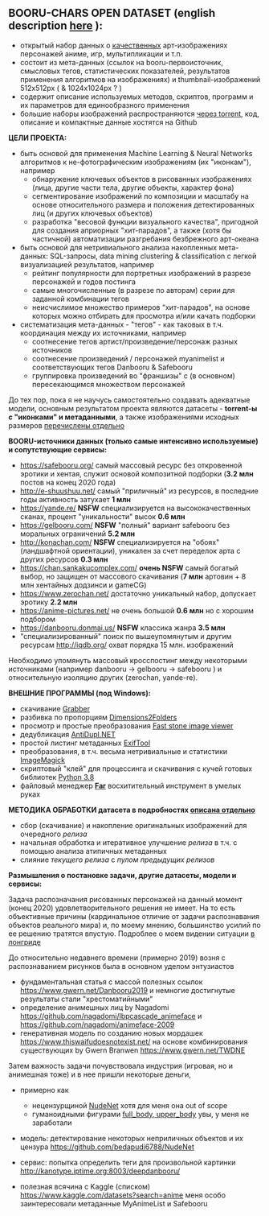 ## BOORU-CHARS OPEN DATASET (english description [here](https://github.com/aperveyev/booru_processor/blob/master/README_EN.md)  ):
- открытый набор данных о [качественных](https://github.com/aperveyev/booru_processor/blob/master/about_quality.md) арт-изображениях персонажей аниме, игр, мультипликации и т.п.
- состоит из мета-данных (ссылок на booru-первоисточник, смысловых тегов, статистических показателей,
  результатов применения алгоритмов на изображениях) и thumbnail-изображений 512x512px ( & 1024x1024px ? )
- содержит описание используемых методов, скриптов, программ и их параметров для единообразного применения
- большие наборы изображений распространяются [через torrent](https://github.com/aperveyev/booru_processor/blob/master/%23DATA/readme.md), код, описание и компактные данные хостятся на Github

**ЦЕЛИ ПРОЕКТА:**
- быть основой для применения Machine Learning & Neural Networks алгоритмов к не-фотографическим изображениям (их "иконкам"), например
  - обнаружение ключевых объектов в рисованных изображениях (лица, другие части тела, другие объекты, характер фона)
  - сегментирование изображений по композиции и масштабу на основе относительного размера и положения детектированных лиц (и других ключевых объектов)
  - разработка "весовой функции визуального качества", пригодной для создания априорных "хит-парадов", 
    а также (хотя бы частичной) автоматизации разгребания безбрежного арт-океана 
- быть основой для нетривиального анализа накопленных мета-данных: SQL-запросы, data mining clustering & classification
  с легкой визуализацией результатов, например 
  - рейтинг популярности для портретных изображений в разрезе персонажей и годов постинга
  - самые многочисленные (в разрезе по авторам) серии для заданной комбинации тегов
  - неисчислимое множество примеров "хит-парадов", на основе которых можно отбирать для просмотра и/или качать подборки
- систематизация мета-данных - "тегов" - как таковых в т.ч. координация между их источниками, например
  - соотнесение тегов артист/произведение/персонаж разных источников
  - соотнесение произведений / персонажей myanimelist и соответствующих тегов Danbooru & Safebooru
  - группировка произведений во "франшизы" с (в основном) пересекающимся множеством персонажей

До тех пор, пока я не научусь самостоятельно создавать адекватные модели, основным результатом проекта являются датасеты -
**torrent-ы с "иконками" и метаданными**, а также изображениями исходных размеров [перечислены отдельно](https://github.com/aperveyev/booru_processor/blob/master/%23DATA/readme.md)  

**BOORU-источники данных (только самые интенсивно используемые) и сопутствующие сервисы:**
- https://safebooru.org/ самый массовый ресурс без откровенной эротики и хентая, служит основой композитной подборки (**3.2 млн** постов на конец 2020 года)
- http://e-shuushuu.net/ самый "приличный" из ресурсов, в последние годы активность затухает **1 млн**
- https://yande.re/ **NSFW** специализируется на высококачественных сканах, процент "уникальности" высок **0.6 млн**
- https://gelbooru.com/ **NSFW** "полный" вариант safebooru без моральных ограничений **5.2 млн**
- http://konachan.com/ **NSFW** специализируется на "обоях" (ландшафтной ориентации), уникален за счет переделок арта с других ресурсов **0.3 млн**
- https://chan.sankakucomplex.com/ **очень NSFW** самый богатый выбор, но защищен от массового скачивания (**7 млн** артовин + 8 млн хентайных додзинси и gameCG)
- https://www.zerochan.net/ достаточно уникальный набор, допускает эротику **2.2 млн**
- https://anime-pictures.net/ не очень большой **0.6 млн** но с хорошим подбором
- https://danbooru.donmai.us/ **NSFW** классика жанра **3.5 млн**
- "специализированный" поиск по вышеупомянутым и другим ресурсам http://iqdb.org/ охват порядка 15 млн. изображений

Необходимо упомянуть массовый кросспостинг между некоторыми источниками (например danbooru -> gelbooru -> safebooru ) и относительную изоляцию других (zerochan, yande-re).

**ВНЕШНИЕ ПРОГРАММЫ (под Windows):**
- скачивание [Grabber](https://github.com/Bionus/imgbrd-grabber)
- разбивка по пропорциям [Dimensions2Folders](https://www.dcmembers.com/skwire/download/dimensions-2-folders/)
- просмотр и простые преобразования [Fast stone image viewer](https://www.faststone.org/FSViewerDetail.htm)
- дедубликация [AntiDupl.NET](https://github.com/ermig1979/AntiDupl)
- простой листинг метаданных [ExifTool](https://www.sno.phy.queensu.ca/~phil/exiftool/)
- преобразования, в т.ч. весьма нетривиальные и статистики [ImageMagick](https://imagemagick.org/script/download.php)
- скриптовый "клей" для процессинга и скачивания с кучей готовых библиотек [Python 3.8](https://www.python.org/)
- файловый менеджер [**Far**](https://www.farmanager.com) восхитительный инструмент в умелых руках

**МЕТОДИКА ОБРАБОТКИ датасета в подробностях [описана отдельно](https://github.com/aperveyev/booru_processor/blob/master/preparations.md)**
- сбор (скачивание) и накопление оригинальных изображений для очередного *релиза*
- начальная обработка и итеративное улучшение *релиза* в т.ч. с помощью анализа атипичных метаданных
- слияние *текущего релиза* с *пулом предыдущих релизов*

**Размышления о постановке задачи, другие датасеты, модели и сервисы:**

Задача распозначания рисованных персонажей на данный момент (конец 2020) удовлетворительного решения не имеет. 
На то есть объективные причины (кардинальное отличие от задачи распознавания объектов реального мира) и, по моему мнению, 
большинство усилий по ее решению тратятся впустую. Подроблее о моем видении ситуации [в лонгриде](https://github.com/aperveyev/booru_processor/about_task.md)

До относительно недавнего времени (примерно 2019) возня с распознаванием рисунков была в основном уделом энтузиастов
- фундаментальная статья с массой полезных ссылок https://www.gwern.net/Danbooru2019
и немногие достигнутые результаты стали "хрестоматийными"
- определение анимешных лиц by Nagadomi https://github.com/nagadomi/lbpcascade_animeface и https://github.com/nagadomi/animeface-2009
- генеративная модель по созданию новых мордашек https://www.thiswaifudoesnotexist.net/ на основе комбинирования существующих by Gwern Branwen https://www.gwern.net/TWDNE

Затем важность задачи почувствовала индустрия (игровая, но и анимешная тоже) и в нее пришли некоторые деньги,

- примерно как
    - нецензурщиной [NudeNet](https://github.com/bedapudi6788/NudeNet) хотя для меня она out of scope
    - гуманоидными фигурами [full_body, upper_body](https://github.com/jerryli27/AniSeg) увы, у меня не заработали
    
- модель: детектирование некоторых неприличных объектов и их цензура https://github.com/bedapudi6788/NudeNet
- сервис: попытка определить теги для произвольной картинки http://kanotype.iptime.org:8003/deepdanbooru/

- полезная всячина с Kaggle (списком) https://www.kaggle.com/datasets?search=anime меня особо заинтересовали метаданные 
  MyAnimeList и Safebooru



